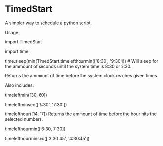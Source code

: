 # TimedStart
A simpler way to schedule a python script.

Usage:

import TimedStart

import time

time.sleep(min(TimedStart.timelefthourmin(['8:30', '9:30']))  # Will sleep for the ammount of seconds until the system time is 8:30 or 9:30.

Returns the ammount of time before the system clock reaches given times.

Also includes:

timeleftmin([30, 60])

timeleftminsec(['5:30', '7:30'])

timelefthour([14, 17])  Returns the ammount of time before the hour hits the selected numbers.

timelefthourmin(['6:30, 7:30])

timelefthourminsec(['3 30 45', '4:30:45'])

